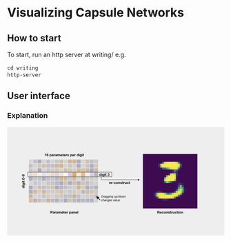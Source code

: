 # Visualizing Capsule Networks
## How to start
To start, run an http server at writing/ e.g.

```
cd writing
http-server
```

## User interface
### Explanation
![fig:user interface](readme-fig/ui-explain.png)

<!-- ## TODOs
- reset button
- Add a global color bar and parameter value when parameter changes (changes on hovering different cell)
- Small histograms / KDEs for each parameter (then drag left/right to change values)
- A history of images generated (e.g. recent 20 images). Also record their parameters so that one can restore.
- (done) Fix parameter range to [min, max] of samples

## Open questions
- How to understand dynamic routing? -->